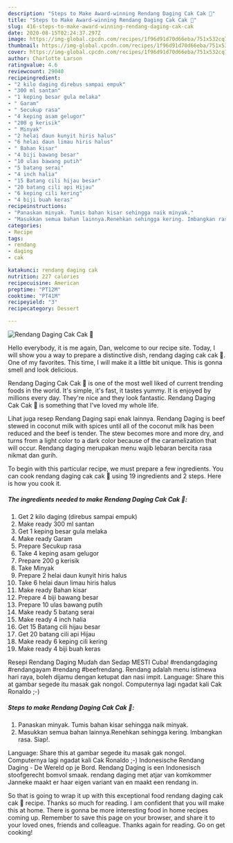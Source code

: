 ```yaml
---
description: "Steps to Make Award-winning Rendang Daging Cak Cak 💚"
title: "Steps to Make Award-winning Rendang Daging Cak Cak 💚"
slug: 416-steps-to-make-award-winning-rendang-daging-cak-cak
date: 2020-08-15T02:24:37.297Z
image: https://img-global.cpcdn.com/recipes/1f96d91d70d66eba/751x532cq70/rendang-daging-cak-cak-💚-resipi-foto-utama.jpg
thumbnail: https://img-global.cpcdn.com/recipes/1f96d91d70d66eba/751x532cq70/rendang-daging-cak-cak-💚-resipi-foto-utama.jpg
cover: https://img-global.cpcdn.com/recipes/1f96d91d70d66eba/751x532cq70/rendang-daging-cak-cak-💚-resipi-foto-utama.jpg
author: Charlotte Larson
ratingvalue: 4.6
reviewcount: 29040
recipeingredient:
- "2 kilo daging direbus sampai empuk"
- "300 ml santan"
- "1 keping besar gula melaka"
- " Garam"
- " Secukup rasa"
- "4 keping asam gelugor"
- "200 g kerisik"
- " Minyak"
- "2 helai daun kunyit hiris halus"
- "6 helai daun limau hiris halus"
- " Bahan kisar"
- "4 biji bawang besar"
- "10 ulas bawang putih"
- "5 batang serai"
- "4 inch halia"
- "15 Batang cili hijau besar"
- "20 batang cili api Hijau"
- "6 keping cili kering"
- "4 biji buah keras"
recipeinstructions:
- "Panaskan minyak. Tumis bahan kisar sehingga naik minyak."
- "Masukkan semua bahan lainnya.Renehkan sehingga kering. Imbangkan rasa. Siap!."
categories:
- Recipe
tags:
- rendang
- daging
- cak

katakunci: rendang daging cak 
nutrition: 227 calories
recipecuisine: American
preptime: "PT12M"
cooktime: "PT41M"
recipeyield: "3"
recipecategory: Dessert

---
```



![Rendang Daging Cak Cak 💚](https://img-global.cpcdn.com/recipes/1f96d91d70d66eba/751x532cq70/rendang-daging-cak-cak-💚-resipi-foto-utama.jpg)

Hello everybody, it is me again, Dan, welcome to our recipe site. Today, I will show you a way to prepare a distinctive dish, rendang daging cak cak 💚. One of my favorites. This time, I will make it a little bit unique. This is gonna smell and look delicious.

Rendang Daging Cak Cak 💚 is one of the most well liked of current trending foods in the world. It's simple, it's fast, it tastes yummy. It is enjoyed by millions every day. They're nice and they look fantastic. Rendang Daging Cak Cak 💚 is something that I've loved my whole life.

Lihat juga resep Rendang Daging sapi enak lainnya. Rendang Daging is beef stewed in coconut milk with spices until all of the coconut milk has been reduced and the beef is tender. The stew becomes more and more dry, and turns from a light color to a dark color because of the caramelization that will occur. Rendang daging merupakan menu wajib lebaran bercita rasa nikmat dan gurih.


To begin with this particular recipe, we must prepare a few ingredients. You can cook rendang daging cak cak 💚 using 19 ingredients and 2 steps. Here is how you cook it.

<!--inarticleads1-->

##### The ingredients needed to make Rendang Daging Cak Cak 💚:

1. Get 2 kilo daging (direbus sampai empuk)
1. Make ready 300 ml santan
1. Get 1 keping besar gula melaka
1. Make ready  Garam
1. Prepare  Secukup rasa
1. Take 4 keping asam gelugor
1. Prepare 200 g kerisik
1. Take  Minyak
1. Prepare 2 helai daun kunyit hiris halus
1. Take 6 helai daun limau hiris halus
1. Make ready  Bahan kisar
1. Prepare 4 biji bawang besar
1. Prepare 10 ulas bawang putih
1. Make ready 5 batang serai
1. Make ready 4 inch halia
1. Get 15 Batang cili hijau besar
1. Get 20 batang cili api Hijau
1. Make ready 6 keping cili kering
1. Make ready 4 biji buah keras


Resepi Rendang Daging Mudah dan Sedap MESTI Cuba! #rendangdaging #rendangayam #rendang #beefrendang. Rendang adalah menu istimewa hari raya, boleh dijamu dengan ketupat dan nasi impit. Language: Share this at gambar segede itu masak gak nongol. Computernya lagi ngadat kali Cak Ronaldo ;-) 

<!--inarticleads2-->

##### Steps to make Rendang Daging Cak Cak 💚:

1. Panaskan minyak. Tumis bahan kisar sehingga naik minyak.
1. Masukkan semua bahan lainnya.Renehkan sehingga kering. Imbangkan rasa. Siap!.


Language: Share this at gambar segede itu masak gak nongol. Computernya lagi ngadat kali Cak Ronaldo ;-) Indonesische Rendang Daging - De Wereld op je Bord. Rendang Daging is een Indonesisch stoofgerecht bomvol smaak. rendang daging met atjar van komkommer Janneke maakt er haar eigen variant van en maakt een rendang in. 

So that is going to wrap it up with this exceptional food rendang daging cak cak 💚 recipe. Thanks so much for reading. I am confident that you will make this at home. There is gonna be more interesting food in home recipes coming up. Remember to save this page on your browser, and share it to your loved ones, friends and colleague. Thanks again for reading. Go on get cooking!
